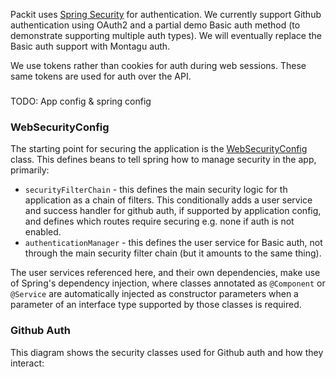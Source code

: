 
Packit uses [Spring Security](https://spring.io/projects/spring-security) for authentication. We currently support Github authentication using
OAuth2 and a partial demo Basic auth method (to demonstrate supporting multiple auth types). We
will eventually replace the Basic auth support with Montagu auth. 

We use tokens rather than cookies for auth during web sessions. These same tokens are used for auth over the API.


###
TODO: App config & spring config

### WebSecurityConfig

The starting point for securing the application is the 
[WebSecurityConfig](https://github.com/mrc-ide/packit/blob/main/api/app/src/main/kotlin/packit/security/WebSecurityConfig.kt)
class. This defines beans to tell spring how to manage security in the app, primarily:
- `securityFilterChain` - this defines the main security logic for th application as a chain of filters. This 
conditionally adds a user service and success handler for github auth, if supported by application config, and defines
which routes require securing e.g. none if auth is not enabled.
- `authenticationManager` - this defines the user service for Basic auth, not through the main security 
filter chain (but it amounts to the same thing).

The user services referenced here, and their own dependencies, make use of Spring's dependency injection, where
classes annotated as `@Component` or `@Service` are automatically injected as constructor parameters when a parameter
of an interface type supported by those classes is required.

### Github Auth

This diagram shows the security classes used for Github auth and how they interact:

